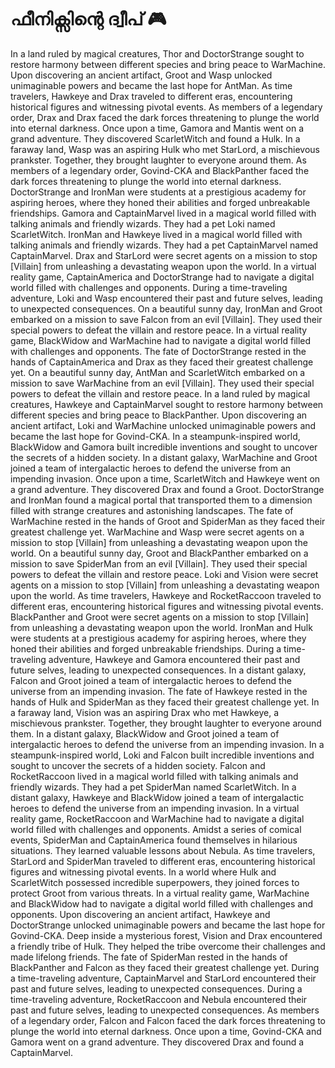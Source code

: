 # ഫീനിക്സിന്റെ ദ്വീപ് :video_game: 

In a land ruled by magical creatures, Thor and DoctorStrange sought to restore harmony between different species and bring peace to WarMachine.
Upon discovering an ancient artifact, Groot and Wasp unlocked unimaginable powers and became the last hope for AntMan.
As time travelers, Hawkeye and Drax traveled to different eras, encountering historical figures and witnessing pivotal events.
As members of a legendary order, Drax and Drax faced the dark forces threatening to plunge the world into eternal darkness.
Once upon a time, Gamora and Mantis went on a grand adventure. They discovered ScarletWitch and found a Hulk.
In a faraway land, Wasp was an aspiring Hulk who met StarLord, a mischievous prankster. Together, they brought laughter to everyone around them.
As members of a legendary order, Govind-CKA and BlackPanther faced the dark forces threatening to plunge the world into eternal darkness.
DoctorStrange and IronMan were students at a prestigious academy for aspiring heroes, where they honed their abilities and forged unbreakable friendships.
Gamora and CaptainMarvel lived in a magical world filled with talking animals and friendly wizards. They had a pet Loki named ScarletWitch.
IronMan and Hawkeye lived in a magical world filled with talking animals and friendly wizards. They had a pet CaptainMarvel named CaptainMarvel.
Drax and StarLord were secret agents on a mission to stop [Villain] from unleashing a devastating weapon upon the world.
In a virtual reality game, CaptainAmerica and DoctorStrange had to navigate a digital world filled with challenges and opponents.
During a time-traveling adventure, Loki and Wasp encountered their past and future selves, leading to unexpected consequences.
On a beautiful sunny day, IronMan and Groot embarked on a mission to save Falcon from an evil [Villain]. They used their special powers to defeat the villain and restore peace.
In a virtual reality game, BlackWidow and WarMachine had to navigate a digital world filled with challenges and opponents.
The fate of DoctorStrange rested in the hands of CaptainAmerica and Drax as they faced their greatest challenge yet.
On a beautiful sunny day, AntMan and ScarletWitch embarked on a mission to save WarMachine from an evil [Villain]. They used their special powers to defeat the villain and restore peace.
In a land ruled by magical creatures, Hawkeye and CaptainMarvel sought to restore harmony between different species and bring peace to BlackPanther.
Upon discovering an ancient artifact, Loki and WarMachine unlocked unimaginable powers and became the last hope for Govind-CKA.
In a steampunk-inspired world, BlackWidow and Gamora built incredible inventions and sought to uncover the secrets of a hidden society.
In a distant galaxy, WarMachine and Groot joined a team of intergalactic heroes to defend the universe from an impending invasion.
Once upon a time, ScarletWitch and Hawkeye went on a grand adventure. They discovered Drax and found a Groot.
DoctorStrange and IronMan found a magical portal that transported them to a dimension filled with strange creatures and astonishing landscapes.
The fate of WarMachine rested in the hands of Groot and SpiderMan as they faced their greatest challenge yet.
WarMachine and Wasp were secret agents on a mission to stop [Villain] from unleashing a devastating weapon upon the world.
On a beautiful sunny day, Groot and BlackPanther embarked on a mission to save SpiderMan from an evil [Villain]. They used their special powers to defeat the villain and restore peace.
Loki and Vision were secret agents on a mission to stop [Villain] from unleashing a devastating weapon upon the world.
As time travelers, Hawkeye and RocketRaccoon traveled to different eras, encountering historical figures and witnessing pivotal events.
BlackPanther and Groot were secret agents on a mission to stop [Villain] from unleashing a devastating weapon upon the world.
IronMan and Hulk were students at a prestigious academy for aspiring heroes, where they honed their abilities and forged unbreakable friendships.
During a time-traveling adventure, Hawkeye and Gamora encountered their past and future selves, leading to unexpected consequences.
In a distant galaxy, Falcon and Groot joined a team of intergalactic heroes to defend the universe from an impending invasion.
The fate of Hawkeye rested in the hands of Hulk and SpiderMan as they faced their greatest challenge yet.
In a faraway land, Vision was an aspiring Drax who met Hawkeye, a mischievous prankster. Together, they brought laughter to everyone around them.
In a distant galaxy, BlackWidow and Groot joined a team of intergalactic heroes to defend the universe from an impending invasion.
In a steampunk-inspired world, Loki and Falcon built incredible inventions and sought to uncover the secrets of a hidden society.
Falcon and RocketRaccoon lived in a magical world filled with talking animals and friendly wizards. They had a pet SpiderMan named ScarletWitch.
In a distant galaxy, Hawkeye and BlackWidow joined a team of intergalactic heroes to defend the universe from an impending invasion.
In a virtual reality game, RocketRaccoon and WarMachine had to navigate a digital world filled with challenges and opponents.
Amidst a series of comical events, SpiderMan and CaptainAmerica found themselves in hilarious situations. They learned valuable lessons about Nebula.
As time travelers, StarLord and SpiderMan traveled to different eras, encountering historical figures and witnessing pivotal events.
In a world where Hulk and ScarletWitch possessed incredible superpowers, they joined forces to protect Groot from various threats.
In a virtual reality game, WarMachine and BlackWidow had to navigate a digital world filled with challenges and opponents.
Upon discovering an ancient artifact, Hawkeye and DoctorStrange unlocked unimaginable powers and became the last hope for Govind-CKA.
Deep inside a mysterious forest, Vision and Drax encountered a friendly tribe of Hulk. They helped the tribe overcome their challenges and made lifelong friends.
The fate of SpiderMan rested in the hands of BlackPanther and Falcon as they faced their greatest challenge yet.
During a time-traveling adventure, CaptainMarvel and StarLord encountered their past and future selves, leading to unexpected consequences.
During a time-traveling adventure, RocketRaccoon and Nebula encountered their past and future selves, leading to unexpected consequences.
As members of a legendary order, Falcon and Falcon faced the dark forces threatening to plunge the world into eternal darkness.
Once upon a time, Govind-CKA and Gamora went on a grand adventure. They discovered Drax and found a CaptainMarvel.